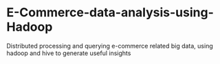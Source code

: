 # E-Commerce-data-analysis-using-Hadoop
Distributed processing and querying e-commerce related big data, using hadoop and hive to generate useful insights
